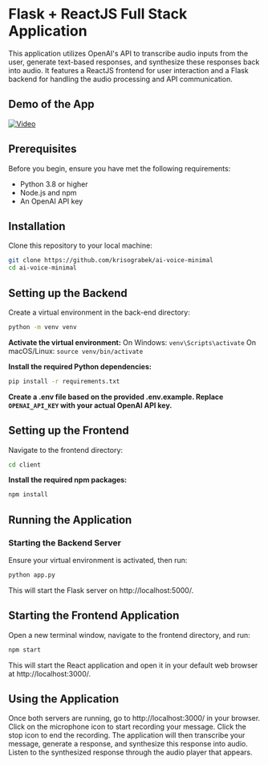 # Flask + ReactJS Full Stack Application

This application utilizes OpenAI's API to transcribe audio inputs from the user, generate text-based responses, and synthesize these responses back into audio. It features a ReactJS frontend for user interaction and a Flask backend for handling the audio processing and API communication.

## Demo of the App

[![Video](https://github.com/krisograbek/ai-voice-minimal/assets/48050596/4ac20f8f-d4cf-490a-97e4-57ee75d6cc5a)](https://github.com/krisograbek/ai-voice-minimal/assets/48050596/a0a3c8b8-fac6-4d83-822f-a2b1e919d22b)

## Prerequisites

Before you begin, ensure you have met the following requirements:
- Python 3.8 or higher
- Node.js and npm
- An OpenAI API key

## Installation

Clone this repository to your local machine:

```bash
git clone https://github.com/krisograbek/ai-voice-minimal
cd ai-voice-minimal
```

## Setting up the Backend

Create a virtual environment in the back-end directory:

```bash
python -m venv venv
```

**Activate the virtual environment:**
On Windows: `venv\Scripts\activate`
On macOS/Linux: `source venv/bin/activate`

**Install the required Python dependencies:**

```bash
pip install -r requirements.txt
```

**Create a .env file based on the provided .env.example. Replace `OPENAI_API_KEY` with your actual OpenAI API key.**

## Setting up the Frontend

Navigate to the frontend directory:

```bash
cd client
```

**Install the required npm packages:**

```bash
npm install
```

## Running the Application

### Starting the Backend Server

Ensure your virtual environment is activated, then run:

```bash
python app.py
```

This will start the Flask server on http://localhost:5000/.

## Starting the Frontend Application

Open a new terminal window, navigate to the frontend directory, and run:

```bash
npm start
```

This will start the React application and open it in your default web browser at http://localhost:3000/.

## Using the Application

Once both servers are running, go to http://localhost:3000/ in your browser.
Click on the microphone icon to start recording your message.
Click the stop icon to end the recording. The application will then transcribe your message, generate a response, and synthesize this response into audio.
Listen to the synthesized response through the audio player that appears.
